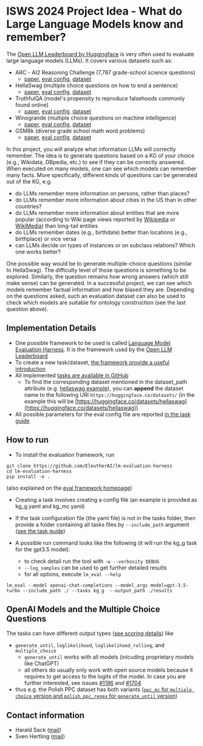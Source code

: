 # ISWS 2024 Project Idea - What do Large Language Models know and remember?

The [Open LLM Leaderboard by Huggingface](https://huggingface.co/spaces/HuggingFaceH4/open_llm_leaderboard) is very often used to evaluate large language models (LLMs).
It covers various datasets such as:

- ARC - AI2 Reasoning Challenge (7,787 grade-school science questions)
    - [paper](https://arxiv.org/abs/1803.05457), [eval config](https://github.com/EleutherAI/lm-evaluation-harness/tree/main/lm_eval/tasks/arc), [dataset](https://huggingface.co/datasets/allenai/ai2_arc)
- HellaSwag (multiple choice questions on how to end a sentence) 
    - [paper](https://arxiv.org/abs/1905.07830), [eval config](https://github.com/EleutherAI/lm-evaluation-harness/tree/main/lm_eval/tasks/hellaswag), [dataset](https://huggingface.co/datasets/hellaswag)
- TruthfulQA (model's propensity to reproduce falsehoods commonly found online)
    - [paper](https://arxiv.org/abs/2109.07958), [eval config](https://github.com/EleutherAI/lm-evaluation-harness/tree/main/lm_eval/tasks/truthfulqa), [dataset](https://huggingface.co/datasets/truthful_qa)
- Winogrande (multiple choice questions on machine intelligence)
    - [paper](https://arxiv.org/abs/1907.10641), [eval config](https://github.com/EleutherAI/lm-evaluation-harness/tree/main/lm_eval/tasks/winogrande), [dataset](https://huggingface.co/datasets/winogrande)
- GSM8k (diverse grade school math word problems)
    - [paper](https://arxiv.org/abs/2110.14168), [eval config](https://github.com/EleutherAI/lm-evaluation-harness/tree/main/lm_eval/tasks/gsm8k), [dataset](https://huggingface.co/datasets/gsm8k)


In this project, you will analyze what information LLMs will correctly remember.
The idea is to generate questions based on a KG of your choice (e.g., Wikidata, DBpedia, etc.) to see if they can be correctly answered.
When executed on many models, one can see which models can remember many facts.
More specifically, different kinds of questions can be generated out of the KG, e.g. 

- do LLMs remember more information on persons, rather than places?
- do LLMs remember more information about cities in the US than in other countries?
- do LLMs remember more information about entities that are more popular (according to Wiki page views reported by [Wikipedia](https://en.wikipedia.org/wiki/Wikipedia:Popular_pages) or [WikiMedia](https://stats.wikimedia.org/)) than long-tail entities
- do LLMs remember dates (e.g., birthdate) better than locations (e.g., birthplace) or vice versa
- can LLMs decide on types of instances or on subclass relations? Which one works better?

One possible way would be to generate multiple-choice questions (similar to HellaSwag).
The difficulty level of those questions is something to be explored.
Similarly, the question remains how wrong answers (which still make sense) can be generated.
In a successful project, we can see which models remember factual information and how biased they are.
Depending on the questions asked, such an evaluation dataset can also be used to check which models are suitable for ontology construction (see the last question above).



## Implementation Details

- One possible framework to be used is called [Language Model Evaluation Harness](https://github.com/EleutherAI/lm-evaluation-harness). It is the framework used by the [Open LLM Leaderboard](https://huggingface.co/spaces/HuggingFaceH4/open_llm_leaderboard)
- To create a new task/dataset, [the framework provide a useful introduction](https://github.com/EleutherAI/lm-evaluation-harness/blob/main/docs/new_task_guide.md) 
- All implemented [tasks are available in GitHub](https://github.com/EleutherAI/lm-evaluation-harness/tree/main/lm_eval/tasks)
    - To find the corresponding dataset mentioned in the dataset_path attribute (e.g. [hellaswag example](https://github.com/EleutherAI/lm-evaluation-harness/blob/main/lm_eval/tasks/hellaswag/hellaswag.yaml)), you can **append** the dataset name to the following URI `https://huggingface.co/datasets/` (in the example this will be [https://huggingface.co/datasets/hellaswag](https://huggingface.co/datasets/hellaswag))
- All possible parameters for the eval config file are reported [in the task guide](https://github.com/EleutherAI/lm-evaluation-harness/blob/main/docs/task_guide.md)


## How to run

- To install the evaluation framework, run 
```
git clone https://github.com/EleutherAI/lm-evaluation-harness
cd lm-evaluation-harness
pip install -e .
```
(also explained on the [eval framework homepage](https://github.com/EleutherAI/lm-evaluation-harness))

- Creating a task involves creating a config file (an example is provided as kg_g.yaml and kg_mc.yaml)

- If the task configuration file (the yaml file) is not in the tasks folder, then provide a folder containing all tasks files by `--include_path` argument ([see the task guide](https://github.com/EleutherAI/lm-evaluation-harness/blob/main/docs/new_task_guide.md#task-name--groups-registering-a-task))

- A possible run command looks like the following (it will run the kg_g task for the gpt3.5 model):
    - to check detail run the tool with `-w --verbosity DEBUG`
    - `--log_samples` can be used to get further detailed results 
    - for all options, execute `lm_eval --help` 
```
lm_eval --model openai-chat-completions --model_args model=gpt-3.5-turbo --include_path ./ --tasks kg_g  --output_path ./results
```



## OpenAI Models and the Multiple Choice Questions
The tasks can have different output types ([see scoring details](https://github.com/EleutherAI/lm-evaluation-harness/blob/main/docs/task_guide.md#parameters)) like
- `generate_until`, `loglikelihood`, `loglikelihood_rolling`, and `multiple_choice`
    - `generate_until` works with all models (inlcuding proprietary models like ChatGPT)
    - all others do usually only work with open source models because it requires to get access to the logits of the model. In case you are further interested, see issues [#1196](https://github.com/EleutherAI/lm-evaluation-harness/issues/1196) and [#1704](https://github.com/EleutherAI/lm-evaluation-harness/issues/1704)
- thus e.g. the Polish PPC dataset has both variants ([`ppc_mc` for `multiple choice` version and `polish_ppc_regex` for `generate_until` version](https://github.com/speakleash/lm-evaluation-harness/tree/polish2/lm_eval/tasks/polish_ppc))


## Contact information
- Harald Sack ([mail](mailto:Harald.Sack@fiz-Karlsruhe.de))
- Sven Hertling ([mail](mailto:Sven.Hertling@fiz-Karlsruhe.de))
